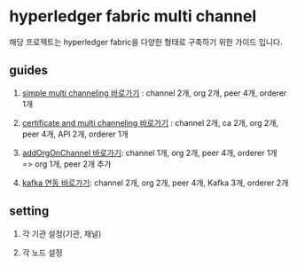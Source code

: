 # hyperledger fabric multi channel 

해당 프로젝트는 hyperledger fabric을 다양한 형태로 구축하기 위한 가이드 입니다.



## guides

1. [simple multi channeling 바로가기](https://github.com/pjt3591oo/hyperledger-fabric-multi-channel/tree/master/1.simpleMultiChanneling) : channel 2개, org 2개, peer 4개, orderer 1개
1. [certificate and multi channeling 바로가기](https://github.com/pjt3591oo/hyperledger-fabric-multi-channel/tree/master/2.certificateMultiChanneling) : channel 2개, ca 2개, org 2개, peer 4개, API 2개, orderer 1개

3. [addOrgOnChannel 바로가기](https://github.com/pjt3591oo/hyperledger-fabric-multi-channel/tree/master/3.addOrgOnChanneling): channel 1개, org 2개, peer 4개, orderer 1개 => org 1개, peer 2개 추가

4. [kafka 연동 바로가기](https://github.com/pjt3591oo/hyperledger-fabric-multi-channel/tree/master/4.kafkaChanneling/network): channel 2개, org 2개, peer 4개, Kafka 3개, orderer 2개


## setting

1. 각 기관 설정(기관, 채널)

2. 각 노드 설정
